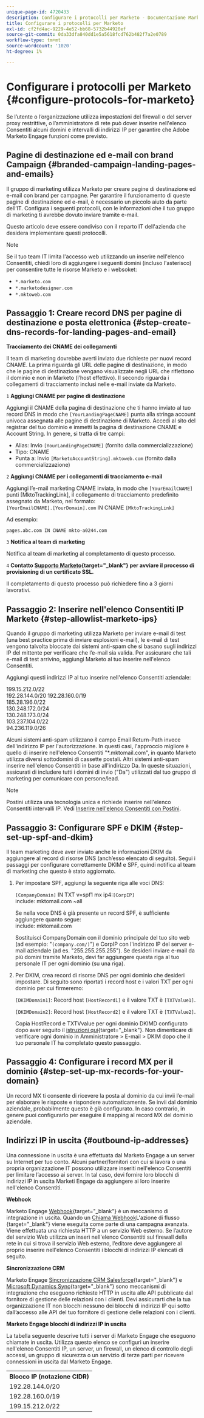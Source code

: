 ```yaml
---
unique-page-id: 4720433
description: Configurare i protocolli per Marketo - Documentazione Marketo - Documentazione del prodotto
title: Configurare i protocolli per Marketo
exl-id: cf2fd4ac-9229-4e52-bb68-5732b44920ef
source-git-commit: 0da33dfa840dd1e5a5618fcd762b482f7a2e0789
workflow-type: tm+mt
source-wordcount: '1020'
ht-degree: 1%

---
```


# Configurare i protocolli per Marketo {#configure-protocols-for-marketo}

Se l’utente o l’organizzazione utilizza impostazioni del firewall o del server proxy restrittive, o l’amministratore di rete può dover inserire nell&#39;elenco Consentiti alcuni domini e intervalli di indirizzi IP per garantire che Adobe Marketo Engage funzioni come previsto.

## Pagine di destinazione ed e-mail con brand Campaign {#branded-campaign-landing-pages-and-emails}

Il gruppo di marketing utilizza Marketo per creare pagine di destinazione ed e-mail con brand per campagne. Per garantire il funzionamento di queste pagine di destinazione ed e-mail, è necessario un piccolo aiuto da parte dell’IT. Configura i seguenti protocolli, con le informazioni che il tuo gruppo di marketing ti avrebbe dovuto inviare tramite e-mail.

Questo articolo deve essere condiviso con il reparto IT dell&#39;azienda che desidera implementare questi protocolli.

>[!NOTE]
>
>Se il tuo team IT limita l&#39;accesso web utilizzando un inserire nell&#39;elenco Consentiti, chiedi loro di aggiungere i seguenti domini (incluso l&#39;asterisco) per consentire tutte le risorse Marketo e i websoket:

* `*.marketo.com`
* `*.marketodesigner.com`
* `*.mktoweb.com`

## Passaggio 1: Creare record DNS per pagine di destinazione e posta elettronica {#step-create-dns-records-for-landing-pages-and-email}

**Tracciamento dei CNAME dei collegamenti**

Il team di marketing dovrebbe averti inviato due richieste per nuovi record CNAME. La prima riguarda gli URL delle pagine di destinazione, in modo che le pagine di destinazione vengano visualizzate negli URL che riflettono il dominio e non in Marketo (l’host effettivo). Il secondo riguarda i collegamenti di tracciamento inclusi nelle e-mail inviate da Marketo.

`1` **Aggiungi CNAME per pagine di destinazione**

Aggiungi il CNAME della pagina di destinazione che ti hanno inviato al tuo record DNS in modo che `[YourLandingPageCNAME]` punta alla stringa account univoca assegnata alle pagine di destinazione di Marketo. Accedi al sito del registrar del tuo dominio e immetti la pagina di destinazione CNAME e Account String. In genere, si tratta di tre campi:

* Alias: Invio `[YourLandingPageCNAME]` (fornito dalla commercializzazione)
* Tipo: CNAME
* Punta a: Invio `[MarketoAccountString].mktoweb.com` (fornito dalla commercializzazione)

`2` **Aggiungi CNAME per i collegamenti di tracciamento e-mail**

Aggiungi l’e-mail marketing CNAME inviata, in modo che `[YourEmailCNAME]` punti [MktoTrackingLink], il collegamento di tracciamento predefinito assegnato da Marketo, nel formato:\
`[YourEmailCNAME].[YourDomain].com` IN CNAME `[MktoTrackingLink]`

Ad esempio:

`pages.abc.com IN CNAME mkto-a0244.com`

`3` **Notifica al team di marketing**

Notifica al team di marketing al completamento di questo processo.

`4` **Contatto [Supporto Marketo](https://nation.marketo.com/t5/support/ct-p/Support){target=&quot;_blank&quot;} per avviare il processo di provisioning di un certificato SSL.**

Il completamento di questo processo può richiedere fino a 3 giorni lavorativi.

## Passaggio 2: Inserire nell&#39;elenco Consentiti IP Marketo {#step-allowlist-marketo-ips}

Quando il gruppo di marketing utilizza Marketo per inviare e-mail di test (una best practice prima di inviare esplosioni e-mail), le e-mail di test vengono talvolta bloccate dai sistemi anti-spam che si basano sugli indirizzi IP del mittente per verificare che l’e-mail sia valida. Per assicurare che tali e-mail di test arrivino, aggiungi Marketo al tuo inserire nell&#39;elenco Consentiti.

Aggiungi questi indirizzi IP al tuo inserire nell&#39;elenco Consentiti aziendale:

199.15.212.0/22\
192.28.144.0/20 192.28.160.0/19\
185.28.196.0/22\
130.248.172.0/24\
130.248.173.0/24\
103.237.104.0/22\
94.236.119.0/26

Alcuni sistemi anti-spam utilizzano il campo Email Return-Path invece dell&#39;indirizzo IP per l&#39;autorizzazione. In questi casi, l&#39;approccio migliore è quello di inserire nell&#39;elenco Consentiti &quot;&#42;.mktomail.com&quot;, in quanto Marketo utilizza diversi sottodomini di cassette postali. Altri sistemi anti-spam inserire nell&#39;elenco Consentiti in base all&#39;indirizzo Da. In queste situazioni, assicurati di includere tutti i domini di invio (&quot;Da&quot;) utilizzati dal tuo gruppo di marketing per comunicare con persone/lead.

>[!NOTE]
>
>Postini utilizza una tecnologia unica e richiede inserire nell&#39;elenco Consentiti intervalli IP. Vedi [Inserire nell&#39;elenco Consentiti con Postini](https://nation.marketo.com/docs/DOC-1066).

## Passaggio 3: Configurare SPF e DKIM {#step-set-up-spf-and-dkim}

Il team marketing deve aver inviato anche le informazioni DKIM da aggiungere al record di risorse DNS (anch’esso elencato di seguito). Segui i passaggi per configurare correttamente DKIM e SPF, quindi notifica al team di marketing che questo è stato aggiornato.

1. Per impostare SPF, aggiungi la seguente riga alle voci DNS:

   `[CompanyDomain]` IN TXT v=spf1 mx ip4:`[CorpIP]`\
   include: mktomail.com ~all

   Se nella voce DNS è già presente un record SPF, è sufficiente aggiungere quanto segue:\
   include: mktomail.com

   Sostituisci CompanyDomain con il dominio principale del tuo sito web (ad esempio: &quot;`(company.com/)`&quot;) e CorpIP con l&#39;indirizzo IP del server e-mail aziendale (ad es. &quot;255.255.255.255&quot;). Se desideri inviare e-mail da più domini tramite Marketo, devi far aggiungere questa riga al tuo personale IT per ogni dominio (su una riga).

1. Per DKIM, crea record di risorse DNS per ogni dominio che desideri impostare. Di seguito sono riportati i record host e i valori TXT per ogni dominio per cui firmeremo:

   `[DKIMDomain1]`: Record host `[HostRecord1]` e il valore TXT è `[TXTValue1]`.

   `[DKIMDomain2]`: Record host `[HostRecord2]` e il valore TXT è `[TXTValue2]`.

   Copia HostRecord e TXTVvalue per ogni dominio DKIMD configurato dopo aver seguito il [istruzioni qui](/help/marketo/product-docs/email-marketing/deliverability/set-up-a-custom-dkim-signature.md){target=&quot;_blank&quot;}. Non dimenticare di verificare ogni dominio in Amministratore > E-mail > DKIM dopo che il tuo personale IT ha completato questo passaggio.

## Passaggio 4: Configurare i record MX per il dominio {#step-set-up-mx-records-for-your-domain}

Un record MX ti consente di ricevere la posta al dominio da cui invii l’e-mail per elaborare le risposte e rispondere automaticamente. Se invii dal dominio aziendale, probabilmente questo è già configurato. In caso contrario, in genere puoi configurarlo per eseguire il mapping al record MX del dominio aziendale.

## Indirizzi IP in uscita {#outbound-ip-addresses}

Una connessione in uscita è una effettuata dal Marketo Engage a un server su Internet per tuo conto. Alcuni partner/fornitori con cui si lavora o una propria organizzazione IT possono utilizzare inseriti nell&#39;elenco Consentiti per limitare l’accesso ai server. In tal caso, devi fornire loro blocchi di indirizzi IP in uscita Marketi Engage da aggiungere ai loro inserire nell&#39;elenco Consentiti.

**Webhook**

Marketo Engage [Webhook](/help/marketo/product-docs/administration/additional-integrations/create-a-webhook.md){target=&quot;_blank&quot;} è un meccanismo di integrazione in uscita. Quando un [Chiama Webhook](/help/marketo/product-docs/core-marketo-concepts/smart-campaigns/flow-actions/call-webhook.md)L&#39;azione di flusso {target=&quot;_blank&quot;} viene eseguita come parte di una campagna avanzata. Viene effettuata una richiesta HTTP a un servizio Web esterno. Se l’autore del servizio Web utilizza un inserì nell&#39;elenco Consentiti sul firewall della rete in cui si trova il servizio Web esterno, l’editore deve aggiungere al proprio inserire nell&#39;elenco Consentiti i blocchi di indirizzi IP elencati di seguito.

**Sincronizzazione CRM**

Marketo Engage [Sincronizzazione CRM Salesforce](/help/marketo/product-docs/crm-sync/salesforce-sync/sfdc-sync-details/add-an-existing-salesforce-field-to-the-marketo-sync.md){target=&quot;_blank&quot;} e [Microsoft Dynamics Sync](/help/marketo/product-docs/crm-sync/microsoft-dynamics-sync/understanding-the-microsoft-dynamics-sync.md){target=&quot;_blank&quot;} sono meccanismi di integrazione che eseguono richieste HTTP in uscita alle API pubblicate dal fornitore di gestione delle relazioni con i clienti. Devi assicurarti che la tua organizzazione IT non blocchi nessuno dei blocchi di indirizzi IP qui sotto dall’accesso alle API del tuo fornitore di gestione delle relazioni con i clienti.

**Marketo Engage blocchi di indirizzi IP in uscita**

La tabella seguente descrive tutti i server di Marketo Engage che eseguono chiamate in uscita. Utilizza questo elenco se configuri un inserire nell&#39;elenco Consentiti IP, un server, un firewall, un elenco di controllo degli accessi, un gruppo di sicurezza o un servizio di terze parti per ricevere connessioni in uscita dal Marketo Engage.

<table>
 <tbody>
  <tr>
   <th>Blocco IP (notazione CIDR)</th>
  </tr>
  <tr>
   <td>192.28.144.0/20</td>
  </tr>
   <tr>
   <td>192.28.160.0/19</td>
  </tr>
   <tr>
   <td>199.15.212.0/22</td>
  </tr>
 </tbody>
</table>
